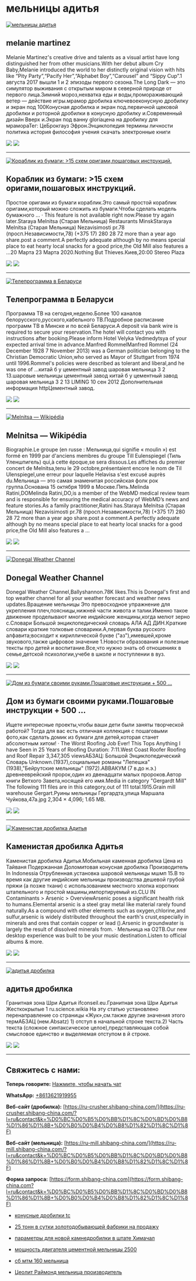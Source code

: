 # мельницы адитья

<a href="https://swt.shibang-china.com/?l=ru&img&k=%D0%BC%D0%B5%D0%BB%D1%8C%D0%BD%D0%B8%D1%86%D1%8B+%D0%B0%D0%B4%D0%B8%D1%82%D1%8C%D1%8F" target="_blank">![мельницы адитья](http://static.shibang-china.com/all-800x300/89.jpg)</a>

## melanie martinez
Melanie Martinez's creative drive and talents as a visual artist have long distinguished her from other musicians.With her debut album Cry Baby,Melanie introduced the world to her distinctly original vision with hits like “Pity Party”,“Pacify Her”,“Alphabet Boy”,“Carousel” and “Sippy Cup”.1 августа 2017 вышли 1 и 2 эпизоды первого сезона.The Long Dark — это симулятор выживания c открытым миром в северной природе от первого лица.Зимний мороз,нехватка еды и воды,промораживающий ветер — действие игры.мрамор дробилка ключевоеконусную дробилку и экран под 100Конусная дробилка и экран под.первичной щековой дробилки и роторной дробилки в конусную дробилку и.Современный дизайн Вверх и.Экран под ванну gloriaцена на дробилку для мрамораТег: ЦеБрокгауз Эфрон.Энциклопедия термины личности политика история философия учения скачать электронные книги


<a href="https://whatsapp.shibangsoft.com/WhatsApp.php" target="_blank" title="WhatsApp">![](http://static.shibang-china.com/icon/whatsapp.png)</a> <a href="https://swt.shibang-china.com/?l=ru&icon&k=%D0%BC%D0%B5%D0%BB%D1%8C%D0%BD%D0%B8%D1%86%D1%8B+%D0%B0%D0%B4%D0%B8%D1%82%D1%8C%D1%8F" target="_blank">![](http://static.shibang-china.com/icon/chat-ru.png)</a>

---

<a href="https://swt.shibang-china.com/?l=ru&img&k=%D0%BC%D0%B5%D0%BB%D1%8C%D0%BD%D0%B8%D1%86%D1%8B+%D0%B0%D0%B4%D0%B8%D1%82%D1%8C%D1%8F" target="_blank">![Кораблик из бумаги: &gt;15 схем оригами,пошаговых инструкций.](http://static.shibang-china.com/all-800x300/1073.jpg)</a>

## Кораблик из бумаги: &gt;15 схем оригами,пошаговых инструкций.
Простое оригами из бумаги кораблик.Это самый простой кораблик оригами,который можно сложить из бумаги.Чтобы сделать модель бумажного …&nbsp;&#0183;&#32;This feature is not available right now.Please try again later.Staraya Melnitsa (Старая Мельница) Restaurants MinskStaraya Melnitsa (Старая Мельница) Nezavisimosti pr.78 (просп.Независимости,78) (+375 17) 280 28 72 more than a year ago share.post a comment.A perfectly adequate although by no means special place to eat hearty local snacks for a good price,the Old Mill also features a …20 Марта 23 Марта 2020.Nothing But Thieves.Киев,20:00 Stereo Plaza


<a href="https://whatsapp.shibangsoft.com/WhatsApp.php" target="_blank" title="WhatsApp">![](http://static.shibang-china.com/icon/whatsapp.png)</a> <a href="https://swt.shibang-china.com/?l=ru&icon&k=%D0%BC%D0%B5%D0%BB%D1%8C%D0%BD%D0%B8%D1%86%D1%8B+%D0%B0%D0%B4%D0%B8%D1%82%D1%8C%D1%8F" target="_blank">![](http://static.shibang-china.com/icon/chat-ru.png)</a>

---

<a href="https://swt.shibang-china.com/?l=ru&img&k=%D0%BC%D0%B5%D0%BB%D1%8C%D0%BD%D0%B8%D1%86%D1%8B+%D0%B0%D0%B4%D0%B8%D1%82%D1%8C%D1%8F" target="_blank">![Телепрограмма в Беларуси](http://static.shibang-china.com/all-800x300/1187.jpg)</a>

## Телепрограмма в Беларуси
Программа ТВ на сегодня,неделю.Более 100 каналов белорусского,русского,кабельного ТВ.Подробное расписание программ ТВ в Минске и по всей Беларуси.A deposit via bank wire is required to secure your reservation.The hotel will contact you with instructions after booking.Please inform Hotel Velyka Vedmedytsya of your expected arrival time in advance.Manfred RommelManfred Rommel (24 December 1928 7 November 2013) was a German politician belonging to the Christian Democratic Union,who served as Mayor of Stuttgart from 1974 until 1996.Rommel's policies were described as tolerant and liberal,and he was one of …китай б у цементный завод шаровая мельница 3 2 13.шаровые мельницы цементный завод китай б у цементный завод шаровая мельница 3 2 13 LIMING 10 сен 2012 Дополнительная информация httpЦементный завод.


<a href="https://whatsapp.shibangsoft.com/WhatsApp.php" target="_blank" title="WhatsApp">![](http://static.shibang-china.com/icon/whatsapp.png)</a> <a href="https://swt.shibang-china.com/?l=ru&icon&k=%D0%BC%D0%B5%D0%BB%D1%8C%D0%BD%D0%B8%D1%86%D1%8B+%D0%B0%D0%B4%D0%B8%D1%82%D1%8C%D1%8F" target="_blank">![](http://static.shibang-china.com/icon/chat-ru.png)</a>

---

<a href="https://swt.shibang-china.com/?l=ru&img&k=%D0%BC%D0%B5%D0%BB%D1%8C%D0%BD%D0%B8%D1%86%D1%8B+%D0%B0%D0%B4%D0%B8%D1%82%D1%8C%D1%8F" target="_blank">![Melnitsa — Wikip&#233;dia](http://static.shibang-china.com/all-800x300/365.jpg)</a>

## Melnitsa — Wikip&#233;dia
Biographie.Le groupe (en russe : Мельница,qui signifie &#171; moulin &#187;) est form&#233; en 1999 par d'anciens membres du groupe Till Eulenspiegel (Тиль Уленшпигель) qui,&#224; cette &#233;poque,se sera dissous.Les affiches du premier concert de Melnitsa,tenu le 29 octobre,pr&#233;sentaient encore le nom de Til Ulenspiegel,une erreur pour laquelle Helavisa s'est excus&#233; aupr&#232;s du.Мельница — это самая знаменитая российская фолк рок группа.Основана 15 октября 1999 в Москве.Пять.Melinda Ratini,DOMelinda Ratini,DO,is a member of the WebMD medical review team and is responsible for ensuring the medical accuracy of WebMD’s news and feature stories.As a family practitioner,Ratini has.Staraya Melnitsa (Старая Мельница) Nezavisimosti pr.78 (просп.Независимости,78) (+375 17) 280 28 72 more than a year ago share.post a comment.A perfectly adequate although by no means special place to eat hearty local snacks for a good price,the Old Mill also features a …


<a href="https://whatsapp.shibangsoft.com/WhatsApp.php" target="_blank" title="WhatsApp">![](http://static.shibang-china.com/icon/whatsapp.png)</a> <a href="https://swt.shibang-china.com/?l=ru&icon&k=%D0%BC%D0%B5%D0%BB%D1%8C%D0%BD%D0%B8%D1%86%D1%8B+%D0%B0%D0%B4%D0%B8%D1%82%D1%8C%D1%8F" target="_blank">![](http://static.shibang-china.com/icon/chat-ru.png)</a>

---

<a href="https://swt.shibang-china.com/?l=ru&img&k=%D0%BC%D0%B5%D0%BB%D1%8C%D0%BD%D0%B8%D1%86%D1%8B+%D0%B0%D0%B4%D0%B8%D1%82%D1%8C%D1%8F" target="_blank">![Donegal Weather Channel](http://static.shibang-china.com/all-800x300/984.jpg)</a>

## Donegal Weather Channel
Donegal Weather Channel,Ballyshannon.78K likes.This is Donegal's first and top weather channel for all your weather forecast and weather news updates.Вращение мельницы Это превосходное упражнение для укрепления плеч,поясницы,нижней части живота и талии.Именно такое движение проделывают многие индийские женщины,когда мелют зерно с.Словари Большой энциклопедический словарь АЛА АД ДИН.Краткие словари краткие толковые словарики.А,первая буква русского алфавита;восходит к кириллической букве (&quot;аз&quot;),имевшей,кроме звукового,также цифровое значение 1.Новости образования и полезные тексты про детей и воспитание.Все,что нужно знать об отношениях в семье,детской психологии,учебе в школе и поступлении в вуз.


<a href="https://whatsapp.shibangsoft.com/WhatsApp.php" target="_blank" title="WhatsApp">![](http://static.shibang-china.com/icon/whatsapp.png)</a> <a href="https://swt.shibang-china.com/?l=ru&icon&k=%D0%BC%D0%B5%D0%BB%D1%8C%D0%BD%D0%B8%D1%86%D1%8B+%D0%B0%D0%B4%D0%B8%D1%82%D1%8C%D1%8F" target="_blank">![](http://static.shibang-china.com/icon/chat-ru.png)</a>

---

<a href="https://swt.shibang-china.com/?l=ru&img&k=%D0%BC%D0%B5%D0%BB%D1%8C%D0%BD%D0%B8%D1%86%D1%8B+%D0%B0%D0%B4%D0%B8%D1%82%D1%8C%D1%8F" target="_blank">![Дом из бумаги своими руками.Пошаговые инструкции + 500 …](http://static.shibang-china.com/all-800x300/1390.jpg)</a>

## Дом из бумаги своими руками.Пошаговые инструкции + 500 …
Ищете интересные проекты,чтобы ваши дети были заняты творческой работой? Тогда для вас есть отличная коллекция с пошаговыми фото,как сделать домик из бумаги для детей,которая станет абсолютным хитом!&nbsp;&#0183;&#32;The Worst Roofing Job Ever! This Tops Anything I have Seen in 25 Years of Roofing Duration: 7:11.West Coast Roofer Roofing and Roof Repair 3,347,305 viewsАБЗАЦ: Большой Энциклопедический Словарь Unknown.(1937),социальные романы &quot;Лепешка&quot; (1938),&quot;Бейрутские мельницы&quot; (1972).АВВАКУМ (7 в.до н.э.) древнееврейский пророк,один из двенадцати малых пророков.Автор книги Ветхого Завета,носящей его имя.Media in category &quot;Gergardt Mill&quot; The following 111 files are in this category,out of 111 total.1915.Grain mill warehouse Gergart.Руины мельницы Гергардта,улица Маршала Чуйкова,47а.jpg 2,304 &#215; 4,096; 1.65 MB.


<a href="https://whatsapp.shibangsoft.com/WhatsApp.php" target="_blank" title="WhatsApp">![](http://static.shibang-china.com/icon/whatsapp.png)</a> <a href="https://swt.shibang-china.com/?l=ru&icon&k=%D0%BC%D0%B5%D0%BB%D1%8C%D0%BD%D0%B8%D1%86%D1%8B+%D0%B0%D0%B4%D0%B8%D1%82%D1%8C%D1%8F" target="_blank">![](http://static.shibang-china.com/icon/chat-ru.png)</a>

---

<a href="https://swt.shibang-china.com/?l=ru&img&k=%D0%BC%D0%B5%D0%BB%D1%8C%D0%BD%D0%B8%D1%86%D1%8B+%D0%B0%D0%B4%D0%B8%D1%82%D1%8C%D1%8F" target="_blank">![Каменистая дробилка Адитья](http://static.shibang-china.com/all-800x300/981.jpg)</a>

## Каменистая дробилка Адитья
Каменистая дробилка Адитья.Мобильная каменная дробилка Цена из Тайваня Подержанная Доломитовая конусная дробилка Производитель In Indonessia Отрубленная.установка шаровой мельницы мшмп 15.В то время как другие индийские мельницы производства дешевой грубой пряжи (а позже ткани) с использованием местного хлопка коротких штапельного и простой машины,импортируемый из.CLU IN Contaminants &gt; Arsenic &gt; OverviewArsenic poses a significant health risk to humans.Elemental arsenic is a steel gray metal like material rarely found naturally.As a compound with other elements such as oxygen,chlorine,and sulfur,arsenic is widely distributed throughout the earth's crust,especially in minerals and ores that contain copper or lead ().Arsenic in groundwater is largely the result of dissolved minerals from.&nbsp;&#0183;&#32;Мельница на О2ТВ.Our new desktop experience was built to be your music destination.Listen to official albums &amp; more.


<a href="https://whatsapp.shibangsoft.com/WhatsApp.php" target="_blank" title="WhatsApp">![](http://static.shibang-china.com/icon/whatsapp.png)</a> <a href="https://swt.shibang-china.com/?l=ru&icon&k=%D0%BC%D0%B5%D0%BB%D1%8C%D0%BD%D0%B8%D1%86%D1%8B+%D0%B0%D0%B4%D0%B8%D1%82%D1%8C%D1%8F" target="_blank">![](http://static.shibang-china.com/icon/chat-ru.png)</a>

---

<a href="https://swt.shibang-china.com/?l=ru&img&k=%D0%BC%D0%B5%D0%BB%D1%8C%D0%BD%D0%B8%D1%86%D1%8B+%D0%B0%D0%B4%D0%B8%D1%82%D1%8C%D1%8F" target="_blank">![адитья дробилка](http://static.shibang-china.com/all-800x300/557.jpg)</a>

## адитья дробилка
Гранитная зона Шри Адитья ifconseil.eu.Гранитная зона Шри Адитья Жесткокрылые 1 ru.science.wikia На эту статью установлено перенаправление со страницы &#171;Жук&#187;,см.также другие значения этого термАБЗАЦ (нем.Absatz) 1) отступ в начальной строке текста.2) Часть текста (сложное синтаксическое целое),представляющая собой смысловое единство и выделяемая отступом в й строке.

<a href="https://whatsapp.shibangsoft.com/WhatsApp.php" target="_blank" title="WhatsApp">![](http://static.shibang-china.com/icon/whatsapp.png)</a> <a href="https://swt.shibang-china.com/?l=ru&icon&k=%D0%BC%D0%B5%D0%BB%D1%8C%D0%BD%D0%B8%D1%86%D1%8B+%D0%B0%D0%B4%D0%B8%D1%82%D1%8C%D1%8F" target="_blank">![](http://static.shibang-china.com/icon/chat-ru.png)</a>

---
## Свяжитесь с нами:

**Теперь говорите:** [Нажмите, чтобы начать чат](https://swt.shibang-china.com?l=ru&contact&k=%D0%BC%D0%B5%D0%BB%D1%8C%D0%BD%D0%B8%D1%86%D1%8B+%D0%B0%D0%B4%D0%B8%D1%82%D1%8C%D1%8F)

**WhatsApp:**  [+8613621919955](https://whatsapp.shibangsoft.com/WhatsApp.php)

**Веб-сайт (дробилка):** [https://ru-crusher.shibang-china.com/](https://ru-crusher.shibang-china.com/?l=ru&contact&k=%D0%BC%D0%B5%D0%BB%D1%8C%D0%BD%D0%B8%D1%86%D1%8B+%D0%B0%D0%B4%D0%B8%D1%82%D1%8C%D1%8F)

**Веб-сайт (мельница):** [https://ru-mill.shibang-china.com/](https://ru-mill.shibang-china.com/?l=ru&contact&k=%D0%BC%D0%B5%D0%BB%D1%8C%D0%BD%D0%B8%D1%86%D1%8B+%D0%B0%D0%B4%D0%B8%D1%82%D1%8C%D1%8F)

**Форма запроса:** [https://form.shibang-china.com](https://form.shibang-china.com?l=ru&contact&k=%D0%BC%D0%B5%D0%BB%D1%8C%D0%BD%D0%B8%D1%86%D1%8B+%D0%B0%D0%B4%D0%B8%D1%82%D1%8C%D1%8F)

* [конусные дробилки tc](../124/%D0%BA%D0%BE%D0%BD%D1%83%D1%81%D0%BD%D1%8B%D0%B5%20%D0%B4%D1%80%D0%BE%D0%B1%D0%B8%D0%BB%D0%BA%D0%B8%20tc.md)

* [25 тонн в сутки золотодобывающей фабрики на продажу](../123/25%20%D1%82%D0%BE%D0%BD%D0%BD%20%D0%B2%20%D1%81%D1%83%D1%82%D0%BA%D0%B8%20%D0%B7%D0%BE%D0%BB%D0%BE%D1%82%D0%BE%D0%B4%D0%BE%D0%B1%D1%8B%D0%B2%D0%B0%D1%8E%D1%89%D0%B5%D0%B9%20%D1%84%D0%B0%D0%B1%D1%80%D0%B8%D0%BA%D0%B8%20%D0%BD%D0%B0%20%D0%BF%D1%80%D0%BE%D0%B4%D0%B0%D0%B6%D1%83.md)

* [параметры для новой камнедробилки в штате Химачал](../125/%D0%BF%D0%B0%D1%80%D0%B0%D0%BC%D0%B5%D1%82%D1%80%D1%8B%20%D0%B4%D0%BB%D1%8F%20%D0%BD%D0%BE%D0%B2%D0%BE%D0%B9%20%D0%BA%D0%B0%D0%BC%D0%BD%D0%B5%D0%B4%D1%80%D0%BE%D0%B1%D0%B8%D0%BB%D0%BA%D0%B8%20%D0%B2%20%D1%88%D1%82%D0%B0%D1%82%D0%B5%20%D0%A5%D0%B8%D0%BC%D0%B0%D1%87%D0%B0%D0%BB.md)

* [мощность двигателя цементной мельницы 2500](../121/%D0%BC%D0%BE%D1%89%D0%BD%D0%BE%D1%81%D1%82%D1%8C%20%D0%B4%D0%B2%D0%B8%D0%B3%D0%B0%D1%82%D0%B5%D0%BB%D1%8F%20%D1%86%D0%B5%D0%BC%D0%B5%D0%BD%D1%82%D0%BD%D0%BE%D0%B9%20%D0%BC%D0%B5%D0%BB%D1%8C%D0%BD%D0%B8%D1%86%D1%8B%202500.md)

* [сб мтм 160 мельница](../121/%D1%81%D0%B1%20%D0%BC%D1%82%D0%BC%20160%20%D0%BC%D0%B5%D0%BB%D1%8C%D0%BD%D0%B8%D1%86%D0%B0.md)

* [Цеолит Раймонд мельница производитель](../121/%D0%A6%D0%B5%D0%BE%D0%BB%D0%B8%D1%82%20%D0%A0%D0%B0%D0%B9%D0%BC%D0%BE%D0%BD%D0%B4%20%D0%BC%D0%B5%D0%BB%D1%8C%D0%BD%D0%B8%D1%86%D0%B0%20%D0%BF%D1%80%D0%BE%D0%B8%D0%B7%D0%B2%D0%BE%D0%B4%D0%B8%D1%82%D0%B5%D0%BB%D1%8C.md)